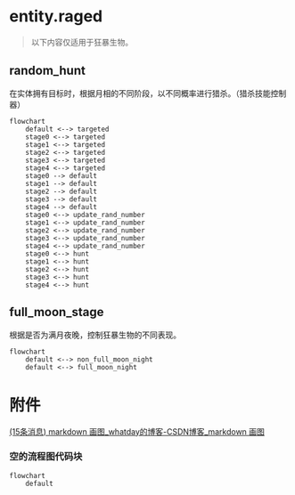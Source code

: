 # entity.raged

> 以下内容仅适用于狂暴生物。

## random_hunt

在实体拥有目标时，根据月相的不同阶段，以不同概率进行猎杀。（猎杀技能控制器）

```mermaid
flowchart
	default <--> targeted
	stage0 <--> targeted
	stage1 <--> targeted
	stage2 <--> targeted
	stage3 <--> targeted
	stage4 <--> targeted
	stage0 --> default
	stage1 --> default
	stage2 --> default
	stage3 --> default
	stage4 --> default
	stage0 <--> update_rand_number
	stage1 <--> update_rand_number
	stage2 <--> update_rand_number
	stage3 <--> update_rand_number
	stage4 <--> update_rand_number
	stage0 <--> hunt
	stage1 <--> hunt
	stage2 <--> hunt
	stage3 <--> hunt
	stage4 <--> hunt
```



## full_moon_stage

根据是否为满月夜晚，控制狂暴生物的不同表现。

```mermaid
flowchart
	default <--> non_full_moon_night
	default <--> full_moon_night
```



# 附件

[(15条消息) markdown 画图_whatday的博客-CSDN博客_markdown 画图](https://blog.csdn.net/whatday/article/details/88655461)

### 空的流程图代码块

```mermaid
flowchart
	default
```





















